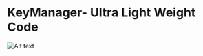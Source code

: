 # KeyManager- Ultra Light Weight Code


![Alt text](/relative/SharpKeyManager/preview.png?raw=true "Preview")
#
